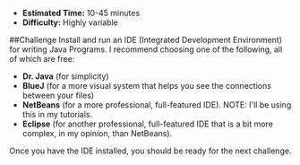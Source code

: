 * **Estimated Time:** 10-45 minutes
* **Difficulty:** Highly variable

##Challenge
Install and run an IDE (Integrated Development Environment) for writing Java Programs. I recommend choosing one of the following, all of which are free:

* **Dr. Java** (for simplicity)
* **BlueJ** (for a more visual system that helps you see the connections between your files)
* **NetBeans** (for a more professional, full-featured IDE). NOTE: I'll be using this in my tutorials.
* **Eclipse** (for another professional, full-featured IDE that is a bit more complex, in my opinion, than NetBeans).

Once you have the IDE installed, you should be ready for the next challenge.